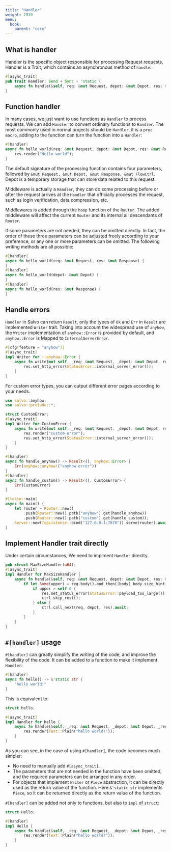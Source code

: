 ```yaml
---
title: "Handler"
weight: 2010
menu:
  book:
    parent: "core"
---
```


## What is handler

Handler is the specific object responsible for processing Request requests. Handler is a Trait, which contains an asynchronous method of ```handle```: 

```rust
#[async_trait]
pub trait Handler: Send + Sync + 'static {
    async fn handle(&self, req: &mut Request, depot: &mut Depot, res: &mut Response);
}
```

## Function handler

In many cases, we just want to use functions as ```Handler``` to process requests. We can add `Handler` to convert ordinary functions to ```Handler```. The most commonly used in normal projects should be `Handler`, it is a ```proc macro```, adding to the function can turn the function into a ```Handler```: 

```rust
#[handler]
async fn hello_world(req: &mut Request, depot: &mut Depot, res: &mut Response) {
    res.render("Hello world");
}
```

The default signature of the processing function contains four parameters, followed by ```&mut Request, &mut Depot, &mut Response, &mut FlowCtrl```. Depot is a temporary storage that can store data related to this request.

Middleware is actually a ```Handler```, they can do some processing before or after the request arrives at the ```Handler``` that officially processes the request, such as login verification, data compression, etc.

Middlewares is added through the ```hoop``` function of the ```Router```. The added middleware will affect the current ```Router``` and its internal all descendants of ```Router```.

If some parameters are not needed, they can be omitted directly. In fact, the order of these three parameters can be adjusted freely according to your preference, or any one or more parameters can be omitted. The following writing methods are all possible:

```rust
#[handler]
async fn hello_world(req: &mut Request, res: &mut Response) {
}
#[handler]
async fn hello_world(depot: &mut Depot) {
}
#[handler]
async fn hello_world(res: &mut Response) {
}
```

## Handle errors

`Handler` in Salvo can return ```Result```, only the types of ```Ok``` and ```Err``` in ```Result``` are implemented ```Writer``` trait. 
Taking into account the widespread use of ```anyhow```, the ```Writer``` implementation of ```anyhow::Error``` is provided by default, and ```anyhow::Error``` is Mapped to ```InternalServerError```. 

```rust
#[cfg(feature = "anyhow")]
#[async_trait]
impl Writer for ::anyhow::Error {
    async fn write(mut self, _req: &mut Request, _depot: &mut Depot, res: &mut Response) {
        res.set_http_error(StatusError::internal_server_error());
    }
}
```

For custom error types, you can output different error pages according to your needs. 

```rust
use salvo::anyhow;
use salvo::prelude::*;

struct CustomError;
#[async_trait]
impl Writer for CustomError {
    async fn write(mut self, _req: &mut Request, _depot: &mut Depot, res: &mut Response) {
        res.render("custom error");
        res.set_http_error(StatusError::internal_server_error());
    }
}

#[handler]
async fn handle_anyhow() -> Result<(), anyhow::Error> {
    Err(anyhow::anyhow!("anyhow error"))
}
#[handler]
async fn handle_custom() -> Result<(), CustomError> {
    Err(CustomError)
}

#[tokio::main]
async fn main() {
    let router = Router::new()
        .push(Router::new().path("anyhow").get(handle_anyhow))
        .push(Router::new().path("custom").get(handle_custom));
    Server::new(TcpListener::bind("127.0.0.1:7878")).serve(router).await;
}
```

## Implement Handler trait directly

Under certain circumstances, We need to implment ```Handler``` direclty.

```rust
pub struct MaxSizeHandler(u64);
#[async_trait]
impl Handler for MaxSizeHandler {
    async fn handle(&self, req: &mut Request, depot: &mut Depot, res: &mut Response, ctrl: &mut FlowCtrl) {
        if let Some(upper) = req.body().and_then(|body| body.size_hint().upper()) {
            if upper > self.0 {
                res.set_status_error(StatusError::payload_too_large());
                ctrl.skip_rest();
            } else {
                ctrl.call_next(req, depot, res).await;
            }
        }
    }
}
```

## `#[handler]` usage

`#[handler]` can greatly simplify the writing of the code, and improve the flexibility of the code. It can be added to a function to make it implement `Handler`:

```rust
#[handler]
async fn hello() -> &'static str {
    "hello world!"
}
````

This is equivalent to:

```rust
struct hello;

#[async_trait]
impl Handler for hello {
    async fn handle(&self, _req: &mut Request, _depot: &mut Depot, _res: &mut Response) {
        res.render(Text::Plain("hello world!"));
    }
}
````

As you can see, in the case of using `#[handler]`, the code becomes much simpler:
- No need to manually add `#[async_trait]`.
- The parameters that are not needed in the function have been omitted, and the required parameters can be arranged in any order.
- For objects that implement `Writer` or `Piece` abstraction, it can be directly used as the return value of the function. Here `&'static str` implements `Piece`, so it can be returned directly as the return value of the function.

`#[handler]` can be added not only to functions, but also to `impl` of `struct`:

```rust
struct Hello;

#[handler]
impl Hello {
    async fn handle(&self, _req: &mut Request, _depot: &mut Depot, _res: &mut Response) {
        res.render(Text::Plain("hello world!"));
    }
}
````